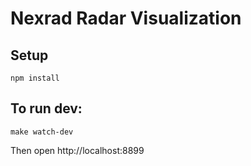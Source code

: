 # Nexrad Radar Visualization

## Setup
```
npm install
```

## To run dev:
```
make watch-dev
```
Then open http://localhost:8899
